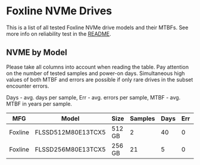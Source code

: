 Foxline NVMe Drives
===================

This is a list of all tested Foxline NVMe drive models and their MTBFs. See more
info on reliability test in the [README](https://github.com/linuxhw/SMART).

NVME by Model
------------

Please take all columns into account when reading the table. Pay attention on the
number of tested samples and power-on days. Simultaneous high values of both MTBF
and errors are possible if only rare drives in the subset encounter errors.

Days - avg. days per sample,
Err  - avg. errors per sample,
MTBF - avg. MTBF in years per sample.

| MFG       | Model              | Size   | Samples | Days  | Err   | MTBF |
|-----------|--------------------|--------|---------|-------|-------|------|
| Foxline   | FLSSD512M80E13TCX5 | 512 GB | 2       | 40    | 0     | 0.11   |
| Foxline   | FLSSD256M80E13TCX5 | 256 GB | 21      | 5     | 0     | 0.01   |
